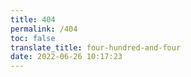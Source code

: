 ```yaml
---
title: 404
permalink: /404
toc: false
translate_title: four-hundred-and-four
date: 2022-06-26 10:17:23
---
```

<!DOCTYPE html>
<html lang="en">
<head>
<meta charset="UTF-8">
<title>Desktop 404</title>
<link rel="stylesheet" href="css/style.css">

</head>
<body>

<div id="svgContainer"></div>

<script src="js/eEjVBX.js"></script>
<script src="js/MvBBBj.js"></script>
<script src="js/script.js"></script>

</body>
</html>